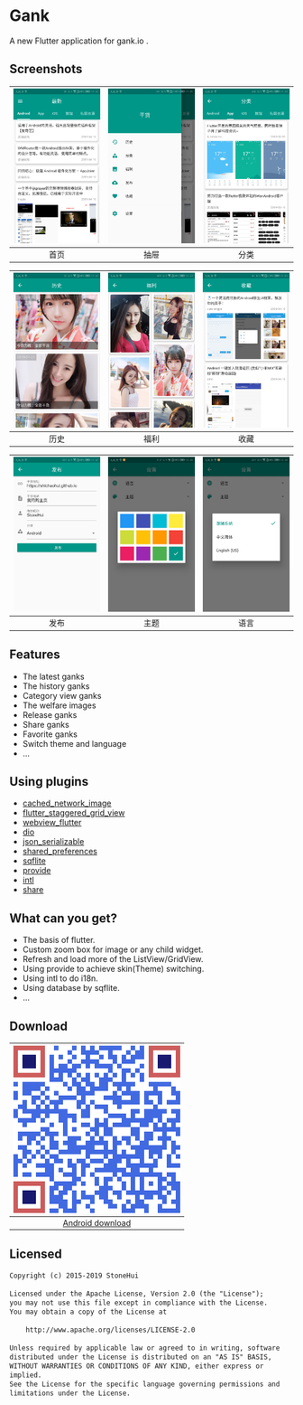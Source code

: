 # Gank

A new Flutter application for gank.io .

## Screenshots

| <img src="./screenshots/home.jpg" width=300> | <img src="./screenshots/drawer.jpg" width=300> | <img src="./screenshots/category.jpg" width=300> |
|:----:|:----:|:----:|
| 首页 | 抽屉 | 分类 |

| <img src="./screenshots/history.jpg" width=300> | <img src="./screenshots/welfare.jpg" width=300> | <img src="./screenshots/favorite.jpg" width=300> |
|:----:|:----:|:----:|
| 历史 | 福利 | 收藏 |

| <img src="./screenshots/release.jpg" width=300> | <img src="./screenshots/theme.jpg" width=300> | <img src="./screenshots/language.jpg" width=300> |
|:----:|:----:|:----:|
| 发布 | 主题 | 语言 |

## Features

* The latest ganks
* The history ganks
* Category view ganks
* The welfare images
* Release ganks
* Share ganks
* Favorite ganks
* Switch theme and language
* ...

## Using plugins
* [cached_network_image](https://pub.dev/packages/cached_network_image)
* [flutter_staggered_grid_view](https://pub.dev/packages/flutter_staggered_grid_view)
* [webview_flutter](https://pub.dev/packages/webview_flutter)
* [dio](https://pub.dev/packages/dio)
* [json_serializable](https://pub.dev/packages/json_serializable)
* [shared_preferences](https://pub.dev/packages/shared_preferences)
* [sqflite](https://pub.dev/packages/sqflite)
* [provide](https://pub.dev/packages/provide)
* [intl](https://pub.dev/packages/intl)
* [share](https://pub.dev/packages/share)

## What can you get?

* The basis of flutter.
* Custom zoom box for image or any child widget.
* Refresh and load more of the ListView/GridView.
* Using provide to achieve skin(Theme) switching.
* Using intl to do i18n.
* Using database by sqflite.
* ...

## Download

| ![APK file](./packet/app-release.png) |
|:----:|
| [Android download](./packet/app-release.apk?raw=true) |

## Licensed

```
Copyright (c) 2015-2019 StoneHui

Licensed under the Apache License, Version 2.0 (the "License");
you may not use this file except in compliance with the License.
You may obtain a copy of the License at

    http://www.apache.org/licenses/LICENSE-2.0

Unless required by applicable law or agreed to in writing, software
distributed under the License is distributed on an "AS IS" BASIS,
WITHOUT WARRANTIES OR CONDITIONS OF ANY KIND, either express or implied.
See the License for the specific language governing permissions and
limitations under the License.
```
